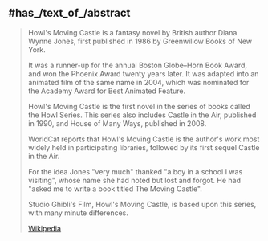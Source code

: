 
## #has_/text_of_/abstract 

> Howl's Moving Castle is a fantasy novel by British author Diana Wynne Jones, 
> first published in 1986 by Greenwillow Books of New York. 
> 
> It was a runner-up for the annual Boston Globe–Horn Book Award, 
> and won the Phoenix Award twenty years later. 
> It was adapted into an animated film of the same name in 2004, 
> which was nominated for the Academy Award for Best Animated Feature.
>
> Howl's Moving Castle is the first novel in the series of books called the Howl Series. 
> This series also includes Castle in the Air, published in 1990, 
> and House of Many Ways, published in 2008. 
> 
> WorldCat reports that Howl's Moving Castle is the author's work 
> most widely held in participating libraries, followed by its first sequel Castle in the Air.
>
> For the idea Jones "very much" thanked "a boy in a school I was visiting", 
> whose name she had noted but lost and forgot. 
> He had "asked me to write a book titled The Moving Castle".
>
> Studio Ghibli's Film, Howl's Moving Castle, is based upon this series, with many minute differences.
>
> [Wikipedia](https://en.wikipedia.org/wiki/Howl's%20Moving%20Castle%20(novel)) 

